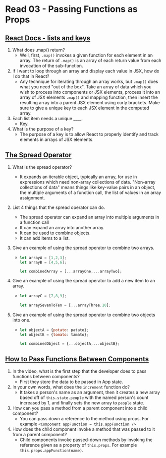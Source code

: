 # Read 03 - Passing Functions as Props

## [React Docs - lists and keys](https://reactjs.org/docs/lists-and-keys.html)

1. What does .map() return?
    - Well, first, `.map()` invokes a given function for each element in an array. The return of `.map()` is an array of each return value from each invocation of the sub-function.
2. If I want to loop through an array and display each value in JSX, how do I do that in React?
    - Any technique for iterating through an array works, but `.map()` does what you need "out of the box". Take an array of data which you wish to process into components or JSX elements, process it into an array of JSX elements `.map()` and mapping function, then insert the resulting array into a parent JSX element using curly brackets. Make sure to give a unique key to each JSX element in the computed array.
3. Each list item needs a unique ____.
    - Key.
4. What is the purpose of a key?
    - The purpose of a key is to allow React to properly identify and track elements in arrays of JSX elements.

## [The Spread Operator](https://medium.com/coding-at-dawn/how-to-use-the-spread-operator-in-javascript-b9e4a8b06fab)

1. What is the spread operator?
    - It expands an iterable object, typically an array, for use in expressions which need non-array collections of data. "Non-array collections of data" means things like key-value pairs in an object, the multiple arguments of a function call, the list of values in an array assignment.
2. List 4 things that the spread operator can do.
    - The spread operator can expand an array into multiple arguments in a function call
    - It can expand an array into another array.
    - It can be used to combine objects.
    - It can add items to a list.
3. Give an example of using the spread operator to combine two arrays.

    - ```js
      let arrayA = [1,2,3];
      let arrayB = [4,5,6];

      let combinedArray = [...arrayOne,...arrayTwo];
      ```

4. Give an example of using the spread operator to add a new item to an array.

    - ```js
      let arrayC = [7,8,9];
 
      let arraySevenToTen = [...arrayThree,10];
      ```

5. Give an example of using the spread operator to combine two objects into one.

    - ```js
      let objectA = {potato: patato};
      let objectB = {tomato: tamato};

      let combinedObject = {...objectA,...objectB};
      ```

## [How to Pass Functions Between Components](https://www.youtube.com/watch?v=c05OL7XbwXU)

1. In the video, what is the first step that the developer does to pass functions between components?
    - First they store the data to be passed in App state.
2. In your own words, what does the `increment` function do?
    - It takes a person's name as an argument, then it creates a new array based off of `this.state.people` with the named person's count increased by 1, and finally sets the new array to `people` state.
3. How can you pass a method from a parent component into a child component?
    - You can pass down a reference to the method using props. For example `<Component appFunction = this.appFunction />`
4. How does the child component invoke a method that was passed to it from a parent component?
    - Child components invoke passed-down methods by invoking the reference given as a property of `this.props`. For example `this.props.appFunction(name)`.
